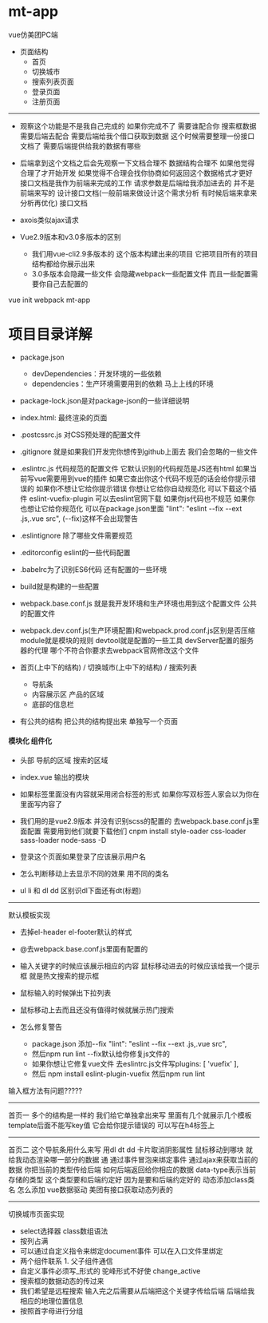 # mt-app
vue仿美团PC端



- 页面结构
  - 首页
  - 切换城市
  - 搜索列表页面
  - 登录页面
  - 注册页面



---
- 观察这个功能是不是我自己完成的 如果你完成不了 需要谁配合你 搜索框数据需要后端去配合 需要后端给我个借口获取到数据 这个时候需要整理一份接口文档了 需要后端提供给我的数据有哪些
- 后端拿到这个文档之后会先观察一下文档合理不 数据结构合理不 如果他觉得合理了才开始开发 如果觉得不合理会找你协商如何返回这个数据格式才更好 接口文档是我作为前端来完成的工作 请求参数是后端给我添加进去的 并不是前端来写的
设计接口文档(一般前端来做设计这个需求分析 有时候后端来拿来分析再优化)
接口文档
- axois类似ajax请求

- Vue2.9版本和v3.0多版本的区别
  - 我们用vue-cli2.9多版本的 这个版本构建出来的项目 它把项目所有的项目结构都给你展示出来 
  - 3.0多版本会隐藏一些文件 会隐藏webpack一些配置文件 而且一些配置需要你自己去配置的



vue init webpack mt-app

# 项目目录详解
- package.json 
  - devDependencies：开发环境的一些依赖
  - dependencies：生产环境需要用到的依赖 马上上线的环境
- package-lock.json是对package-json的一些详细说明
- index.html: 最终渲染的页面
- .postcssrc.js 对CSS预处理的配置文件
- .gitignore 就是如果我们开发完你想传到github上面去 我们会忽略的一些文件
- .eslintrc.js 代码规范的配置文件 它默认识别的代码规范是JS还有html 如果当前写vue需要用到vue的插件 如果它查出你这个代码不规范的话会给你提示错误的 如果你不想让它给你提示错误 你想让它给你自动规范化 可以下载这个插件 eslint-vuefix-plugin 可以去eslint官网下载  如果你js代码也不规范 如果你也想让它给你规范化 可以在package.json里面 "lint": "eslint --fix --ext .js,.vue src",  (--fix)这样不会出现警告
- .eslintignore 除了哪些文件需要规范
- .editorconfig eslint的一些代码配置
- .babelrc为了识别ES6代码 还有配置的一些环境
- build就是构建的一些配置
- webpack.base.conf.js 就是我开发环境和生产环境也用到这个配置文件 公共的配置文件
- webpack.dev.conf.js(生产环境配置)和webpack.prod.conf.js区别是否压缩 module就是模块的规则  devtool就是配置的一些工具 devServer配置的服务器的代理 哪个不符合你要求去webpack官网修改这个文件



- 首页(上中下的结构) / 切换城市(上中下的结构) / 搜索列表
  - 导航条
  - 内容展示区 产品的区域
  - 底部的信息栏
- 有公共的结构 把公共的结构提出来 单独写一个页面




#### 模块化 组件化
- 头部 导航的区域 搜索的区域
- index.vue 输出的模块

- 如果标签里面没有内容就采用闭合标签的形式 如果你写双标签人家会以为你在里面写内容了

- 我们用的是vue2.9版本 并没有识别scss的配置的 去webpack.base.conf.js里面配置 需要用到他们就要下载他们 cnpm install style-oader css-loader sass-loader node-sass -D

- 登录这个页面如果登录了应该展示用户名

- 怎么判断移动上去显示不同的效果 用不同的类名

- ul li 和 dl dd 区别识dl下面还有dt(标题)





---
默认模板实现




- 去掉el-header el-footer默认的样式

- @去webpack.base.conf.js里面有配置的

- 输入关键字的时候应该展示相应的内容 鼠标移动进去的时候应该给我一个提示框 就是热文搜索的提示框

- 鼠标输入的时候弹出下拉列表

- 鼠标移动上去而且还没有值得时候就展示热门搜索


- 怎么修复警告
  - package.json 添加--fix
 "lint": "eslint --fix --ext .js,.vue src",
  - 然后npm run lint   --fix默认给你修复js文件的
  - 如果你想让它修复vue文件 去eslintrc.js文件写plugins: [
    'vuefix'
  ],  
  - 然后 npm install eslint-plugin-vuefix 然后npm run lint



输入框方法有问题?????





---
首页一
多个的结构是一样的 我们给它单独拿出来写 里面有几个就展示几个模板
template后面不能写key值 它会给你提示错误的 可以写在h4标签上






---
首页二
这个导航条用什么来写 用dl dt dd
卡片取消阴影属性
鼠标移动到哪块 就给我动态渲染哪一部分的数据 通 通过事件冒泡来绑定事件
通过ajax来获取当前的数据 你把当前的类型传给后端 如何后端返回给你相应的数据 data-type表示当前存储的类型 这个类型要和后端约定好 因为是要和后端约定好的 
动态添加class类名 怎么添加 vue数据驱动
美团有接口获取动态列表的




---
切换城市页面实现
- select选择器 class数组语法
- 按列占满 
- 可以通过自定义指令来绑定document事件 可以在入口文件里绑定
- 两个组件联系 1. 父子组件通信
- 自定义事件必须写_形式的 驼峰形式不好使 change_active
- 搜索框的数据动态的传过来
- 我们希望是远程搜索 输入完之后需要从后端把这个关键字传给后端 后端给我相应的地理位置信息
- 按照首字母进行分组